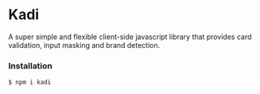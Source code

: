 # Kadi
A super simple and flexible client-side javascript library that provides card validation, input masking and brand detection.
### Installation
```
$ npm i kadi
```
